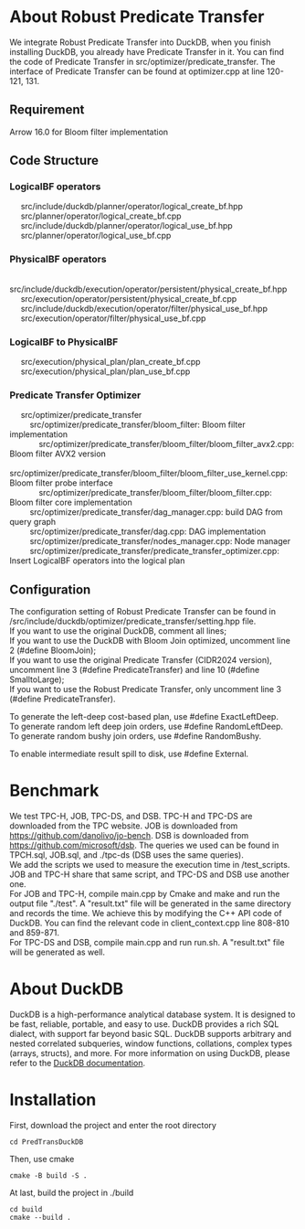 # About Robust Predicate Transfer
We integrate Robust Predicate Transfer into DuckDB, when you finish installing DuckDB, you already have Predicate Transfer in it.
You can find the code of Predicate Transfer in src/optimizer/predicate_transfer. The interface of Predicate Transfer can be found at optimizer.cpp at line 120-121, 131.
## Requirement
Arrow 16.0 for Bloom filter implementation
## Code Structure
### LogicalBF operators
&nbsp;&nbsp;&nbsp;&nbsp; src/include/duckdb/planner/operator/logical_create_bf.hpp  
&nbsp;&nbsp;&nbsp;&nbsp; src/planner/operator/logical_create_bf.cpp  
&nbsp;&nbsp;&nbsp;&nbsp; src/include/duckdb/planner/operator/logical_use_bf.hpp  
&nbsp;&nbsp;&nbsp;&nbsp; src/planner/operator/logical_use_bf.cpp  
### PhysicalBF operators
&nbsp;&nbsp;&nbsp;&nbsp; src/include/duckdb/execution/operator/persistent/physical_create_bf.hpp  
&nbsp;&nbsp;&nbsp;&nbsp; src/execution/operator/persistent/physical_create_bf.cpp  
&nbsp;&nbsp;&nbsp;&nbsp; src/include/duckdb/execution/operator/filter/physical_use_bf.hpp  
&nbsp;&nbsp;&nbsp;&nbsp; src/execution/operator/filter/physical_use_bf.cpp  
### LogicalBF to PhysicalBF
&nbsp;&nbsp;&nbsp;&nbsp; src/execution/physical_plan/plan_create_bf.cpp  
&nbsp;&nbsp;&nbsp;&nbsp; src/execution/physical_plan/plan_use_bf.cpp  
### Predicate Transfer Optimizer
&nbsp;&nbsp;&nbsp;&nbsp; src/optimizer/predicate_transfer  
&nbsp;&nbsp;&nbsp;&nbsp;&nbsp;&nbsp;&nbsp;&nbsp; src/optimizer/predicate_transfer/bloom_filter: Bloom filter implementation  
&nbsp;&nbsp;&nbsp;&nbsp;&nbsp;&nbsp;&nbsp;&nbsp;&nbsp;&nbsp;&nbsp;&nbsp; src/optimizer/predicate_transfer/bloom_filter/bloom_filter_avx2.cpp: Bloom filter AVX2 version  
&nbsp;&nbsp;&nbsp;&nbsp;&nbsp;&nbsp;&nbsp;&nbsp;&nbsp;&nbsp;&nbsp;&nbsp; src/optimizer/predicate_transfer/bloom_filter/bloom_filter_use_kernel.cpp: Bloom filter probe interface  
&nbsp;&nbsp;&nbsp;&nbsp;&nbsp;&nbsp;&nbsp;&nbsp;&nbsp;&nbsp;&nbsp;&nbsp; src/optimizer/predicate_transfer/bloom_filter/bloom_filter.cpp: Bloom filter core implementation  
&nbsp;&nbsp;&nbsp;&nbsp;&nbsp;&nbsp;&nbsp;&nbsp; src/optimizer/predicate_transfer/dag_manager.cpp: build DAG from query graph  
&nbsp;&nbsp;&nbsp;&nbsp;&nbsp;&nbsp;&nbsp;&nbsp; src/optimizer/predicate_transfer/dag.cpp: DAG implementation  
&nbsp;&nbsp;&nbsp;&nbsp;&nbsp;&nbsp;&nbsp;&nbsp; src/optimizer/predicate_transfer/nodes_manager.cpp: Node manager  
&nbsp;&nbsp;&nbsp;&nbsp;&nbsp;&nbsp;&nbsp;&nbsp; src/optimizer/predicate_transfer/predicate_transfer_optimizer.cpp: Insert LogicalBF operators into the logical plan  
    
## Configuration
The configuration setting of Robust Predicate Transfer can be found in /src/include/duckdb/optimizer/predicate_transfer/setting.hpp file.  
If you want to use the original DuckDB, comment all lines;  
If you want to use the DuckDB with Bloom Join optimized, uncomment line 2 (#define BloomJoin);  
If you want to use the original Predicate Transfer (CIDR2024 version), uncomment line 3 (#define PredicateTransfer) and line 10 (#define SmalltoLarge);  
If you want to use the Robust Predicate Transfer, only uncomment line 3 (#define PredicateTransfer).

To generate the left-deep cost-based plan, use #define ExactLeftDeep.  
To generate random left deep join orders, use #define RandomLeftDeep.  
To generate random bushy join orders, use #define RandomBushy.

To enable intermediate result spill to disk, use #define External.

# Benchmark
We test TPC-H, JOB, TPC-DS, and DSB.
TPC-H and TPC-DS are downloaded from the TPC website.
JOB is downloaded from https://github.com/danolivo/jo-bench.
DSB is downloaded from https://github.com/microsoft/dsb.
The queries we used can be found in TPCH.sql, JOB.sql, and ./tpc-ds (DSB uses the same queries).  
We add the scripts we used to measure the execution time in /test_scripts. JOB and TPC-H share that same script, and TPC-DS and DSB use another one.  
For JOB and TPC-H, compile main.cpp by Cmake and make and run the output file "./test".
A "result.txt" file will be generated in the same directory and records the time.
We achieve this by modifying the C++ API code of DuckDB. You can find the relevant code in client_context.cpp line 808-810 and 859-871.  
For TPC-DS and DSB, compile main.cpp and run run.sh. A "result.txt" file will be generated as well.

# About DuckDB
DuckDB is a high-performance analytical database system. It is designed to be fast, reliable, portable, and easy to use. DuckDB provides a rich SQL dialect, with support far beyond basic SQL. DuckDB supports arbitrary and nested correlated subqueries, window functions, collations, complex types (arrays, structs), and more. For more information on using DuckDB, please refer to the [DuckDB documentation](https://duckdb.org/docs/).

# Installation
First, download the project and enter the root directory
```
cd PredTransDuckDB
```
Then, use cmake
```
cmake -B build -S .
```
At last, build the project in ./build
```
cd build
cmake --build .
```
